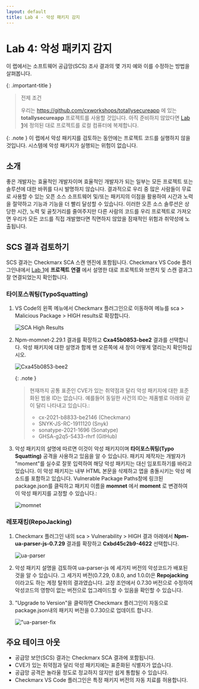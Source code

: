 ```yaml
---
layout: default
title: Lab 4 - 악성 패키지 감지
---
```


# Lab 4: 악성 패키지 감지
이 랩에서는 소프트웨어 공급망(SCS) 조사 결과의 몇 가지 예와 이를 수정하는 방법을 살펴봅니다. 

{: .important-title }
> 전제 조건
>
> 우리는 https://github.com/cxworkshops/totallysecureapp 에 있는 __totallysecureapp__ 프로젝트를 사용할 것입니다. 아직 준비하지 않았다면 [Lab 1](../lab1_setup/)에 정의된 대로 프로젝트를 로컬 컴퓨터에 복제합니다.

{: .note }
이 랩에서 악성 패키지를 검토하는 동안에는 프로젝트 코드를 실행하지 않을 것입니다. 시스템에 악성 패키지가 실행되는 위험이 없습니다.

## 소개
좋은 개발자는 효율적인 개발자이며 효율적인 개발자가 되는 일부는 모든 프로젝트 또는 솔루션에 대한 바퀴를 다시 발명하지 않습니다. 결과적으로 우리 중 많은 사람들이 무료로 사용할 수 있는 오픈 소스 소프트웨어 및/또는 패키지의 이점을 활용하여 시간과 노력을 절약하고 기능과 기능을 더 빨리 달성할 수 있습니다. 이러한 오픈 소스 솔루션은 상당한 시간, 노력 및 골칫거리를 줄여주지만 다른 사람의 코드를 우리 프로젝트로 가져오면 우리가 모든 코드를 직접 개발했다면 직면하지 않았을 잠재적인 위험과 취약성에 노출됩니다.

## SCS 결과 검토하기
SCS 결과는 Checkmarx SCA 스캔 엔진에 포함됩니다. Checkmarx VS Code 플러그인내에서 [Lab 1](../lab1_setup/)에 __프로젝트 연결__ 에서 설명한 대로 프로젝트와 브랜치 및 스캔 결과그 잘 연결되었는지 확인합니다.

### 타이포스쿼팅(TypoSquatting)

1. VS Code의 왼쪽 메뉴에서 Checkmarx 플러그인으로 이동하여 메뉴를 sca > Malicious Package > HIGH results로 확장합니다.


    ![SCA High Results](./assets/images/scs_high_results.png "SCA High Results")

2. Npm-momnet-2.29.1 결과를 확장하고 __Cxa45b0853-bee2__ 결과를 선택합니다. 악성 패키지에 대한 설명과 함께 맨 오른쪽에 새 창이 어떻게 열리는지 확인하십시오.

    ![Cxa45b0853-bee2](./assets/images/Cxa45b0853-bee2.png "Cxa45b0853-bee2")

    {: .note }
    > 현재까지 공통 표준인 CVE가 있는 취약점과 달리 악성 패키지에 대한 표준화된 범용 ID는 없습니다. 예를들어 동일한 사건의 ID는 제품별로 아래와 같이 달리 나타내고 있습니다.:
    >
    > - cx-2021-b8833-be2146 (Checkmarx)
    > - SNYK-JS-RC-1911120 (Snyk)
    > - sonatype-2021-1696 (Sonatype)
    > - GHSA-g2q5-5433-rhrf (GitHub)

3. 악성 패키지의 설명에 따르면 이것이 악성 패키지이며 __타이포스쿼팅(Typo Squatting)__ 공격을 사용하고 있음을 알 수 있습니다.  패키지 제작자는 개발자가 "moment"를 실수로 잘못 입력하여 해당 악성 패키지는 대신 임포트하기를 바라고 있습니다. 이 악성 패키지는 내부 HTML 본문을 삭제하고 앱을 충돌시키는 악성 메소드를 포함하고 있습니다.  Vulnerable Package Paths창에 링크된 package.json를 클릭하고 패키지 이름을 __momnet__ 에서 __moment__ 로 변경하여 이 악성 패키지를 교정할 수 있습니다.:


    ![momnet](./assets/images/momnet.png "momnet")

### 레포재킹(RepoJacking)

1. Checkmarx 플러그인 내의 sca > Vulnerability > HIGH 결과 아래에서 __Npm-ua-parser-js-0.7.29__ 결과를 확장하고 __Cxbd45c2b9-4622__ 선택합니다.

    ![ua-parser](./assets/images/ua-parser.png "ua-parser")

2. 악성 패키지 설명을 검토하여 ua-parser-js 에 세가지 버전의 악성코드가 배포된 것을 알 수 있습니다. 그 세가지 버전(0.7.29, 0.8.0, and 1.0.0)은 __Repojacking__ 이라고도 하는 계정 탈취의 결과였습니다.  교정 조언에서 0.7.30 버전으로 수정하여 악성코드의 영향이 없는 버전으로 업그레이드할 수 있음을 확인할 수 있습니다. 

3. "Upgrade to Version"을 클락하면 Checkmarx 플러그인이 자동으로 package.json내의 패키지 버전을 0.7.30으로 업데이트 합니다.

    !["ua-parser-fix](./assets/images/ua-parser-fix.png "ua-parser-fix")


## 주요 테이크 아웃

- 공급망 보안(SCS) 결과는 Checkmarx SCA 결과에 포함됩니다.
- CVE가 있는 취약점과 달리 악성 패키지에는 표준화된 식별자가 없습니다.
- 공급망 공격은 놀라울 정도로 정교하지 않지만 쉽게 통합될 수 있습니다.
- Checkmarx VS Code 플러그인은 특정 패키지 버전의 자동 치료를 허용합니다.
